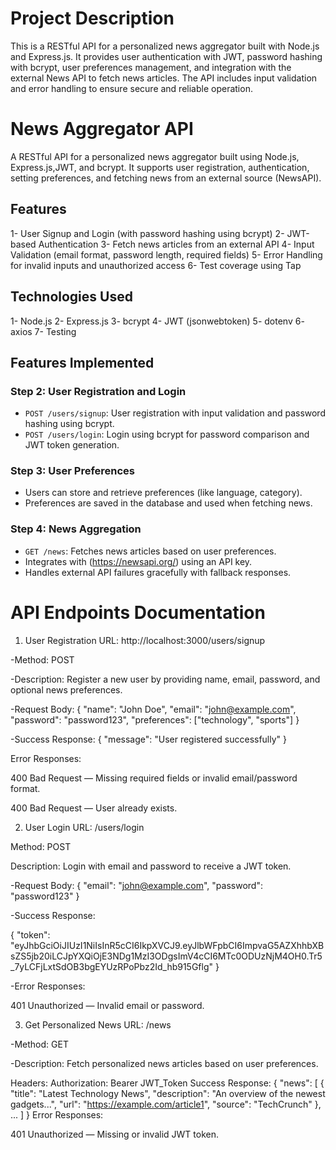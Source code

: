 <!-- [![Open in Visual Studio Code](https://classroom.github.com/assets/open-in-vscode-2e0aaae1b6195c2367325f4f02e2d04e9abb55f0b24a779b69b11b9e10269abc.svg)](https://classroom.github.com/online_ide?assignment_repo_id=19638996&assignment_repo_type=AssignmentRepo) -->

# Project Description
This is a RESTful API for a personalized news aggregator built with Node.js and Express.js. 
It provides user authentication with JWT, password hashing with bcrypt, user preferences management, 
and integration with the external News API to fetch news articles. 
The API includes input validation and error handling to ensure secure and reliable operation.

# News Aggregator API

A RESTful API for a personalized news aggregator built using 
Node.js, Express.js,JWT, and bcrypt. It supports user registration, authentication, setting preferences,
and fetching news from an external source (NewsAPI).

## Features

1- User Signup and Login (with password hashing using bcrypt)
2- JWT-based Authentication
3- Fetch news articles from an external API
4- Input Validation (email format, password length, required fields)
5- Error Handling for invalid inputs and unauthorized access
6- Test coverage using Tap


## Technologies Used

1- Node.js
2- Express.js
3- bcrypt
4- JWT (jsonwebtoken)
5- dotenv
6- axios
7- Testing


## Features Implemented

### Step 2: User Registration and Login
- `POST /users/signup`: User registration with input validation and password hashing using bcrypt.
- `POST /users/login`: Login using bcrypt for password comparison and JWT token generation.

### Step 3: User Preferences
- Users can store and retrieve preferences (like language, category).
- Preferences are saved in the database and used when fetching news.

### Step 4: News Aggregation
- `GET /news`: Fetches news articles based on user preferences.
- Integrates with (https://newsapi.org/) using an API key.
- Handles external API failures gracefully with fallback responses.

# API Endpoints Documentation
1. User Registration
URL:  http://localhost:3000/users/signup

-Method: POST

-Description: Register a new user by providing name, email, password, and optional news preferences.

-Request Body:
{
  "name": "John Doe",
  "email": "john@example.com",
  "password": "password123",
  "preferences": ["technology", "sports"]
}

-Success Response:
{
  "message": "User registered successfully"
}

Error Responses:

400 Bad Request — Missing required fields or invalid email/password format.

400 Bad Request — User already exists.

<!-- ....................................................................................................................... -->

2. User Login
URL: /users/login

Method: POST

Description: Login with email and password to receive a JWT token.

-Request Body:
{
  "email": "john@example.com",
  "password": "password123"
}

-Success Response:

{
    "token": "eyJhbGciOiJIUzI1NiIsInR5cCI6IkpXVCJ9.eyJlbWFpbCI6ImpvaG5AZXhhbXBsZS5jb20iLCJpYXQiOjE3NDg1MzI3ODgsImV4cCI6MTc0ODUzNjM4OH0.Tr5_7yLCFjLxtSdOB3bgEYUzRPoPbz2Id_hb915Gflg"
}

-Error Responses:

401 Unauthorized — Invalid email or password.

<!-- ........................................................................................................................................... -->

3. Get Personalized News
URL: /news

-Method: GET

-Description: Fetch personalized news articles based on user preferences.

Headers:
Authorization: Bearer JWT_Token
Success Response:
{
  "news": [
{
    "title": "Latest Technology News",
      "description": "An overview of the newest gadgets...",
      "url": "https://example.com/article1",
      "source": "TechCrunch"
    },
    ...
  ]
}
Error Responses:

401 Unauthorized — Missing or invalid JWT token.




